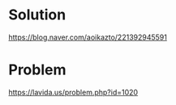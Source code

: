 # Solution
https://blog.naver.com/aoikazto/221392945591

# Problem
https://lavida.us/problem.php?id=1020